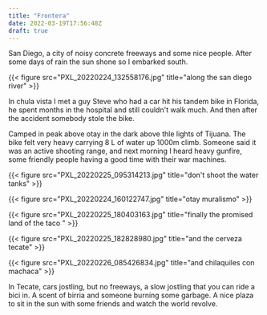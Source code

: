 ```yaml
---
title: "Frontera"
date: 2022-03-19T17:56:48Z
draft: true
---
```


San Diego, a city of noisy concrete freeways and some nice people. After some days of rain the sun shone so I embarked south.

{{< figure src="PXL_20220224_132558176.jpg" title="along the san diego river" >}}

In chula vista I met a guy Steve who had a car hit his tandem bike in Florida, he spent months in the hospital and still couldn't walk much. And then after the accident somebody stole the bike.


Camped in peak above otay in the dark above thle lights of Tijuana. The bike felt very heavy carrying 8 L of water up 1000m climb. Someone said it was an active shooting range, and next morning I heard heavy gunfire, some friendly people having a good time with their war machines.

{{< figure src="PXL_20220225_095314213.jpg" title="don't shoot the water tanks" >}}

{{< figure src="PXL_20220224_160122747.jpg" title="otay muralismo" >}}

{{< figure src="PXL_20220225_180403163.jpg" title="finally the promised land of the taco " >}}

{{< figure src="PXL_20220225_182828980.jpg" title="and the cerveza tecate" >}}

{{< figure src="PXL_20220226_085426834.jpg" title="and chilaquiles con machaca" >}}

In Tecate, cars jostling, but no freeways, a slow jostling that you can ride a bici in. A scent of birria and someone burning some garbage. A nice plaza to sit in the sun with some friends and watch the world revolve.